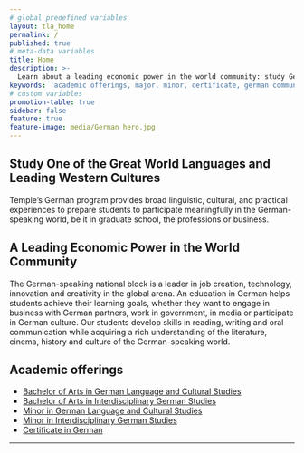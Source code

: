 ```yaml
---
# global predefined variables
layout: tla_home
permalink: /
published: true
# meta-data variables
title: Home
description: >-
  Learn about a leading economic power in the world community: study German at Temple University in the College of Liberal Arts.
keywords: 'academic offerings, major, minor, certificate, german communication'
# custom variables
promotion-table: true
sidebar: false
feature: true
feature-image: media/German hero.jpg
---
```

## Study One of the Great World Languages and Leading Western Cultures
Temple’s German program provides broad linguistic, cultural, and practical experiences
to prepare students to participate meaningfully in the German-speaking world, be it in
graduate school, the professions or business.

## A Leading Economic Power in the World Community
The German-speaking national block is a leader in job creation, technology, innovation and creativity in the global arena. An education in German helps students achieve their learning goals, whether they want to engage in business with German partners, work in government, in media or participate in German culture. Our students develop skills in reading, writing and oral communication while acquiring a rich understanding of the literature, cinema, history and culture of the German-speaking world.

## Academic offerings
- [Bachelor of Arts in German Language and Cultural Studies](http://bulletin.temple.edu/undergraduate/liberal-arts/german/ba-german-languange-cultural-studies/)
- [Bachelor of Arts in Interdisciplinary German Studies](http://bulletin.temple.edu/undergraduate/liberal-arts/german/ba-interdisciplinary-german-studies/)
- [Minor in German Language and Cultural Studies](http://bulletin.temple.edu/undergraduate/liberal-arts/german/minor-german-languange-cultural-studies/)
- [Minor in Interdisciplinary German Studies](http://bulletin.temple.edu/undergraduate/liberal-arts/german/minor-interdisciplinary-german-studies/)
- [Certificate in German](http://bulletin.temple.edu/undergraduate/liberal-arts/certificate-programs/certificate-german/)

___
